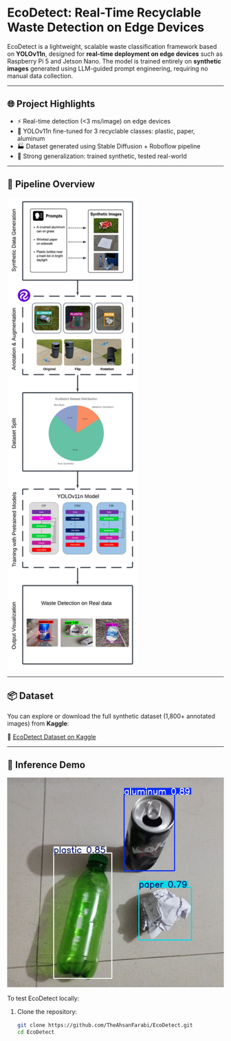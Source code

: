 # EcoDetect: Real-Time Recyclable Waste Detection on Edge Devices

EcoDetect is a lightweight, scalable waste classification framework based on **YOLOv11n**, designed for **real-time deployment on edge devices** such as Raspberry Pi 5 and Jetson Nano. The model is trained entirely on **synthetic images** generated using LLM-guided prompt engineering, requiring no manual data collection.

---

## 🌐 Project Highlights

- ⚡ Real-time detection (<3 ms/image) on edge devices
- 🧠 YOLOv11n fine-tuned for 3 recyclable classes: plastic, paper, aluminum
- 🏭 Dataset generated using Stable Diffusion + Roboflow pipeline
- 🔬 Strong generalization: trained synthetic, tested real-world

---

## 🧰 Pipeline Overview

<img src="assets/pipeline.png" alt="Pipeline" style="width:60%; max-width:600px;"/>


---

## 📦 Dataset

You can explore or download the full synthetic dataset (1,800+ annotated images) from **Kaggle**:

🔗 [EcoDetect Dataset on Kaggle](https://www.kaggle.com/datasets/ahsan71/ecodetect-recyclable-waste-detection-dataset)

---

## 🧪 Inference Demo

![Pipeline](assets/inference.png)

To test EcoDetect locally:

1. Clone the repository:
   ```bash
   git clone https://github.com/TheAhsanFarabi/EcoDetect.git
   cd EcoDetect
